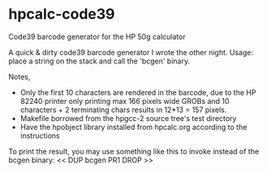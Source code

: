 hpcalc-code39
=============

Code39 barcode generator for the HP 50g calculator

A quick & dirty code39 barcode generator I wrote the other night. 
Usage: place a string on the stack and call the 'bcgen' binary.

Notes,
* Only the first 10 characters are rendered in the barcode, due to the
HP 82240 printer only printing max 166 pixels wide GROBs and 10
characters + 2 terminating chars results in 12*13 = 157 pixels.
* Makefile borrowed from the hpgcc-2 source tree's test directory
* Have the hpobject library installed from hpcalc.org according to the
instructions

To print the result, you may use something like this to invoke instead
of the bcgen binary: << DUP bcgen PR1 DROP >>

